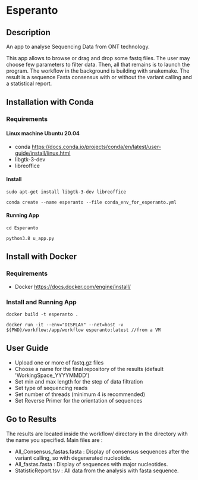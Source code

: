 # Esperanto

## Description 

An app to analyse Sequencing Data from ONT technology.

This app allows to browse or drag and drop some fastq files. The user may choose few parameters to filter data. Then, all that remains is to launch the program. 
The workflow in the background is building with snakemake.
The result is a sequence Fasta consensus with or without the variant calling and a statistical report. 

## Installation with Conda

### Requirements

#### Linux machine Ubuntu 20.04
- conda <https://docs.conda.io/projects/conda/en/latest/user-guide/install/linux.html>
- libgtk-3-dev 
- libreoffice

#### Install
`sudo apt-get install libgtk-3-dev libreoffice`
 
`conda create --name esperanto --file conda_env_for_esperanto.yml`

#### Running App
`cd Esperanto`

`python3.8 u_app.py`


## Install with Docker

### Requirements 

- Docker <https://docs.docker.com/engine/install/>

### Install and Running App
`docker build -t esperanto . `

`docker run -it --env="DISPLAY" --net=host -v ${PWD}/workflow:/app/workflow esperanto:latest //from a VM`


## User Guide

- Upload one or more of fastq.gz files
- Choose a name for the final repository of the results (default 'WorkingSpace_YYYYMMDD')
- Set min and max length for the step of data filtration
- Set type of sequencing reads
- Set number of threads (minimum 4 is recommended)
- Set Reverse Primer for the orientation of sequences 

## Go to Results

The results are located inside the workflow/ directory in the directory with the name you specified. 
Main files are :

- All_Consensus_fastas.fasta : Display of consensus sequences after the variant calling, so with degenerated nucleotide.
- All_fastas.fasta : Display of sequences with major nucleotides.
- StatisticReport.tsv : All data from the analysis with fasta sequence.




